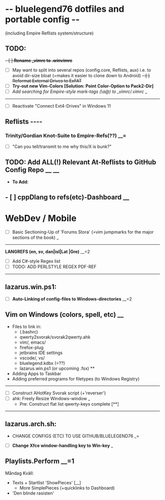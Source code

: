 # -- bluelegend76 dotfiles and portable config --
(including Empire Reflists system/structure)

## TODO:
~~- [ ] **Rename _vimrc to .winvimrc**~~
- [ ] May want to split into several repos (config.core, Reflists, aux)
  i.e. to avoid dir-size bloat (=makes it easier to clone down to Android)
~~- [ ] Reformat External Drives to ExFAT~~
- [ ] **Try-out new Vim-Colors  [Solution: Point Color-Option to Pack2-Dir]**
- [ ] *Add searching for Empire-style mark-tags (\a@) to _vimrc/.vimrc*  _
-----
- [ ] Reactivate "Connect Ext4-Drives" in Windows 11

## Reflists ----
### **Trinity/Gordian Knot-Suite to Empire-Refs(??)**  __=
  - [ ] "Can you tell/transmit to me why this/X is bunk?"
## **TODO: Add ALL(!) Relevant At-Reflists to GitHub Config Repo**  __ __
- **To Add**:
## - [ ] **cppDlang to refs(etc)-Dashboard**  __
# WebDev / Mobile
- [ ] Basic Sectioning-Up of 'Forums Stora' (=vim jumpmarks for the major sections of the book)  _

----
**LANGREFS (en, sv, dan|isl|Lat |Gre)**  __=2
- [ ] Add C#-style Regex list
- [ ] TODO: ADD PERLSTYLE REGEX PDF-REF
----

## lazarus.win.ps1:
- [ ] **Auto-Linking of config-files to Windows-directories**  __=2
## Vim on Windows (colors, spell, etc)  __
- Files to link in:
  - (.bashrc)
  - qwerty2svorak/svorak2qwerty.ahk
  - vim/, emacs/
  - firefox-plug
  - jetbrains IDE settings
  - vscode/, vs/
  - bluelegend.kdbx (=??)
  - lazarus.win.ps1 (or upcoming .fsx) **
- Adding Apps to Taskbar
- Adding preferred programs for filetypes (to Windows Registry)
----
- [ ] Construct AHotKey Svorak script (+'reverser')
- [ ] ahk: Freely Resize Windows-window  _
  - Pre: Construct flat list qwerty-keys complete [**]
----
 
## lazarus.arch.sh:
- CHANGE CONFIGS (ETC) TO USE GITHUB/BLUELEGEND76  _=
- [ ] **Change Xfce window-handling key to Win-key**  _

## Playlists.Perform  __=1
Måndag Kväll:
- Texts + Startlist 'ShowPieces'  [__]
  - More SimplePieces (+quicklinks to Dashboard)
- 'Den blinde rasisten'
